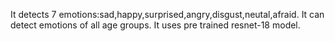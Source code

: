 It detects 7 emotions:sad,happy,surprised,angry,disgust,neutal,afraid.
It can detect emotions of all age groups.
It uses pre trained resnet-18 model.

